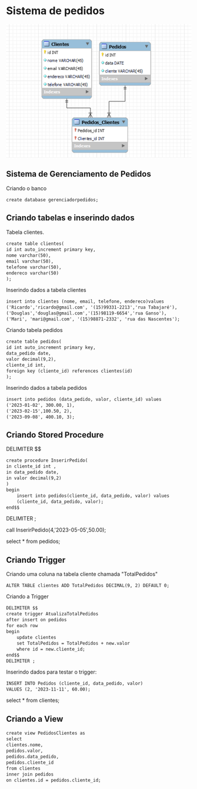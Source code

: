 # Sistema de pedidos

![](model.png)

## Sistema de Gerenciamento de Pedidos

Criando o banco

    create database gerenciadorpedidos;


## Criando tabelas e inserindo dados

Tabela clientes.

    create table clientes(
    id int auto_increment primary key,
    nome varchar(50),
    email varchar(50),
    telefone varchar(50),
    endereco varchar(50)
    );

Inserindo dados a tabela clientes

    insert into clientes (nome, email, telefone, endereco)values
    ('Ricardo','ricardo@gmail.com', '(15)99331-2213','rua Tabajaré'),
    ('Douglas','douglas@gmail.com','(15)98119-6654','rua Ganso'),
    ('Mari', 'mari@gmail.com', '(15)98871-2332', 'rua das Nascentes');

Criando tabela pedidos

    create table pedidos(
    id int auto_increment primary key,
    data_pedido date,
    valor decimal(9,2),
    cliente_id int,
    foreign key (cliente_id) references clientes(id)
    );

Inserindo dados a tabela pedidos

    insert into pedidos (data_pedido, valor, cliente_id) values
    ('2023-01-02', 300.00, 1),
    ('2023-02-15',100.50, 2),
    ('2023-09-08', 400.10, 3);

## Criando Stored Procedure

DELIMITER $$

    create procedure InserirPedido(
    in cliente_id int ,
    in data_pedido date,
    in valor decimal(9,2)
    )
    begin
    	insert into pedidos(cliente_id, data_pedido, valor) values
    	(cliente_id, data_pedido, valor);
    end$$

DELIMITER ;

call InserirPedido(4,'2023-05-05',50.00);

select \* from pedidos;

## Criando Trigger

Criando uma coluna na tabela cliente chamada "TotalPedidos"

    ALTER TABLE clientes ADD TotalPedidos DECIMAL(9, 2) DEFAULT 0;

Criando a Trigger

    DELIMITER $$
    create trigger AtualizaTotalPedidos
    after insert on pedidos
    for each row
    begin
    	update clientes
    	set TotalPedidos = TotalPedidos + new.valor
    	where id = new.cliente_id;
    end$$
    DELIMITER ;

Inserindo dados para testar o trigger:

    INSERT INTO Pedidos (cliente_id, data_pedido, valor)
    VALUES (2, '2023-11-11', 60.00);

select \* from clientes;

## Criando a View

    create view PedidosClientes as
    select
    clientes.nome,
    pedidos.valor,
    pedidos.data_pedido,
    pedidos.cliente_id
    from clientes
    inner join pedidos
    on clientes.id = pedidos.cliente_id;
